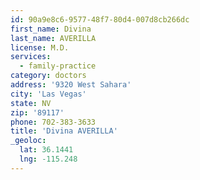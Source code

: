 ```yaml
---
id: 90a9e8c6-9577-48f7-80d4-007d8cb266dc
first_name: Divina
last_name: AVERILLA
license: M.D.
services:
  - family-practice
category: doctors
address: '9320 West Sahara'
city: 'Las Vegas'
state: NV
zip: '89117'
phone: 702-383-3633
title: 'Divina AVERILLA'
_geoloc:
  lat: 36.1441
  lng: -115.248
---
```

